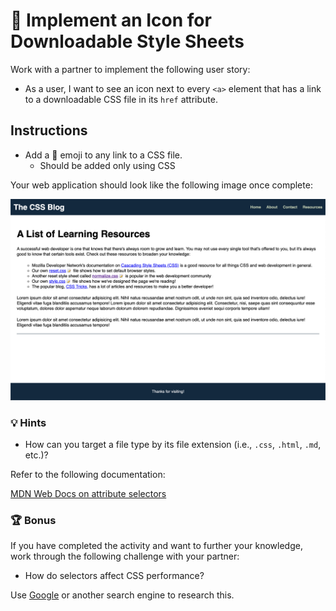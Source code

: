 # 📖 Implement an Icon for Downloadable Style Sheets

Work with a partner to implement the following user story:

- As a user, I want to see an icon next to every `<a>` element that has a link to a downloadable CSS file in its `href` attribute.

## Instructions

- Add a 📝 emoji to any link to a CSS file.
  - Should be added only using CSS

Your web application should look like the following image once complete:

![The updated page shows an emoji next to each link that takes you to a CSS file.](./images/01-selector-complete.png)

### 💡 Hints

- How can you target a file type by its file extension (i.e., `.css`, `.html`, `.md`, etc.)?

Refer to the following documentation:

[MDN Web Docs on attribute selectors](https://developer.mozilla.org/en-US/docs/Web/CSS/Attribute_selectors)

### 🏆 Bonus

If you have completed the activity and want to further your knowledge, work through the following challenge with your partner:

- How do selectors affect CSS performance?

Use [Google](https://www.google.com) or another search engine to research this.
